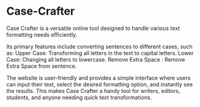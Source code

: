 # Case-Crafter
Case Crafter is a versatile online tool designed to handle various text formatting needs efficiently.

Its primary features include converting sentences to different cases, such as:
Upper Case: Transforming all letters in the text to capital letters.
Lower Case: Changing all letters to lowercase.
Remove Extra Space : Remove Extra Space from sentence.

The website is user-friendly and provides a simple interface where users can input their text, select the desired formatting option, and instantly see the results. This makes Case Crafter a handy tool for writers, editors, students, and anyone needing quick text transformations.
